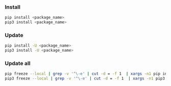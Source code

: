 ### Install
```bash
pip install <package_name>
pip3 install <package_name>
```

### Update
```bash
pip install -U <package_name>
pip3 install -U <package_name>
```


### Update all
```bash
pip freeze --local | grep -v '^\-e' | cut -d = -f 1  | xargs -n1 pip install -U
pip3 freeze --local | grep -v '^\-e' | cut -d = -f 1  | xargs -n1 pip3 install -U
```